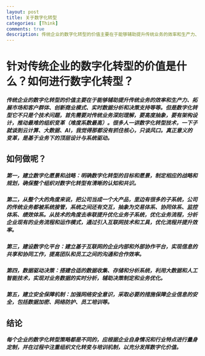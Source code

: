 ```yaml
---
layout: post
title: 关于数字化转型
categories: [Think]
comments: true
description: 传统企业的数字化转型的价值主要在于能够辅助提升传统业务的效率和生产力、拓展市场和客户群体、创新商业模式、实时数据分析和决策支持等等
---
```


# 针对传统企业的数字化转型的价值是什么？如何进行数字化转型？

##### 传统企业的数字化转型的价值主要在于能够辅助提升传统业务的效率和生产力、拓展市场和客户群体、创新商业模式、实时数据分析和决策支持等等。但是数字化转型它不只是个技术问题，首先需要对传统业务深刻理解，要高度抽象，要有架构设计，推动最难的组织变革（难度系数最高）。很多人一讲数字化转型技术，一下子就谈到云计算、大数据、AI，我觉得那都没有抓住核心，只谈风口。真正意义的变革，是基于业务下的顶层设计与系统驱动。


## 如何做呢？
##### 第一，建立数字化愿景和战略：明确数字化转型的目标和愿景，制定相应的战略和规划，确保整个组织对数字化转型有清晰的认知和共识。

##### 第二，从整个大的角度来说，把公司当成一个大产品，里边有很多的子系统，公司的传统业务都被系统接管，系统之间还有交互，抽象为交易体系、协同体系、监控体系、绩效体系。从技术的角度去串联提升优化业务子系统，优化业务流程，分析企业现有的业务流程和运作模式，通过引入互联网技术和工具，优化流程并提升效率。

##### 第三，建设数字化平台：建立基于互联网的企业内部和外部协作平台，实现信息的共享和协同工作，提高团队和员工之间的沟通和合作效率。

##### 第四，数据驱动决策：搭建合适的数据收集、存储和分析系统，利用大数据和人工智能技术，实现对业务数据的实时分析，辅助决策制定和业务优化。

##### 第五，建立安全保障机制：加强网络安全意识，采取必要的措施保障企业信息的安全，包括数据加密、网络防护、员工培训等。


## 结论
##### 每个企业的数字化转型策略都是不同的，应根据企业自身情况和行业特点进行量身定制，并在过程中注重组织文化转变与培训机制，以充分发挥数字化价值。









